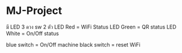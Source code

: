 # MJ-Project
มี LED 3 ดวง sw 2 ตัว
LED Red = WiFi Status 
LED Green = QR status
LED White = On/Off status 

blue switch = On/Off machine
black switch = reset WiFi
